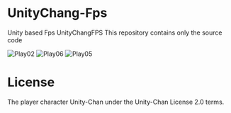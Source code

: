 # UnityChang-Fps

Unity based Fps UnityChangFPS
This repository contains only the source code

![Play02](https://github.com/nupnup-hub/W-type/assets/59456231/b5581754-0a1f-4ee8-9e0d-247fb4dcd323)
![Play06](https://github.com/nupnup-hub/W-type/assets/59456231/dec6d62a-c544-4716-824c-b5ce99c54e0c)
![Play05](https://github.com/nupnup-hub/W-type/assets/59456231/c4c66e25-cc3a-4ab0-913a-060676e661c6)

# License
The player character Unity-Chan  under the Unity-Chan License 2.0 terms. 

